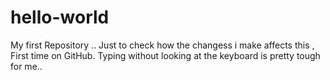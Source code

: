 # hello-world
My first Repository ..
Just to check how the changess i make affects this , First time on GitHub.
Typing without looking  at the keyboard is pretty tough for me..
